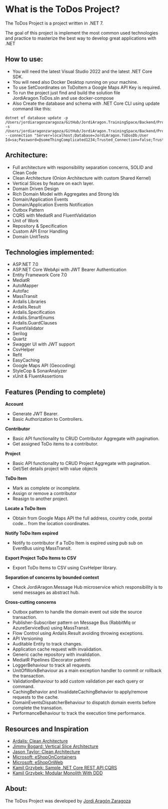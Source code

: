 What is the ToDos Project?
=====================
The ToDos Project is a project written in .NET 7.

The goal of this project is implement the most common used technologies and practice to masterize the best way to develop great applications with .NET

## How to use:
- You will need the latest Visual Studio 2022 and the latest .NET Core SDK.
- You will need also Docker Desktop running on your machine.
- To use SetCoordinates on ToDoItem a Google Maps API Key is required.
- To run the project just find and build the solution file JordiAragon.ToDos.sln and use docker-compose
- Also Create the database and schema with .NET Core CLI using update command like this:

```
dotnet ef database update -p /Users/jordiaragonzaragoza/GitHub/JordiAragon.TrainingSpace/Backend/Provisioned/JordiAragon.ToDos/src/JordiAragon.ToDos.Infrastructure.EntityFramework/JordiAragon.ToDos.Infrastructure.EntityFramework.csproj -s /Users/jordiaragonzaragoza/GitHub/JordiAragon.TrainingSpace/Backend/Provisioned/JordiAragon.ToDos/src/JordiAragon.ToDos/JordiAragon.ToDos.csproj --connection "Server=localhost;Database=JordiAragon.ToDosDb;User Id=sa;Password=@someThingComplicated1234;Trusted_Connection=false;TrustServerCertificate=true;"
```

## Architecture:

- Full architecture with responsibility separation concerns, SOLID and Clean Code
- Clean Architecture (Onion Architecture with custom Shared Kernel)
- Vertical Slices by feature on each layer.
- Domain Driven Design
- Rich Domain Model with Aggregates and Strong Ids
- Domain/Application Events
- Domain/Application Events Notification
- Outbox Pattern
- CQRS with MediatR and FluentValidation
- Unit of Work
- Repository & Specification
- Custom API Error Handling
- Domain UnitTests

## Technologies implemented:

- ASP.NET 7.0
 - ASP.NET Core WebApi with JWT Bearer Authentication
- Entity Framework Core 7.0
- MediatR
- AutoMapper
- Autofac
- MassTransit
- Ardalis Libraries
 - Ardalis.Result
 - Ardalis.Specification
 - Ardalis.SmartEnums
 - Ardalis.GuardClauses
- FluentValidator
- Serilog
- Quartz
- Swagger UI with JWT support
- CsvHelper
- Refit
- EasyCaching
- Google Maps API (Geocoding)
- StyleCop & SonarAnalyzer
- xUnit & FluentAssertions

## Features (Pending to complete)

**Account**
- Generate JWT Bearer.
- Basic Authorization to Controllers.

**Contributor**
- Basic API functionality to CRUD Contributor Aggregate with pagination.
- Get assigned ToDo items to a contributor.

**Project**
- Basic API functionality to CRUD Project Aggregate with pagination.
- Get/Set details project with value objects

**ToDo Item**
- Mark as complete or incomplete.
- Assign or remove a contributor
- Reasign to another project.

**Locate a ToDo Item**
- Obtain from Google Maps API the full address, country code, postal code... from the location coordinates.

**Notify ToDo Item expired**
- Notify to contributor if a ToDo Item is expired using pub sub on EventBus using MassTransit.

**Export Project ToDo Items to CSV**
- Export ToDo Items to CSV using CsvHelper library.

**Separation of concerns by bounded context**
- Check JordiAragon.Message Hub microservice which responsibility is to send messages as abstract hub.

**Cross-cutting concerns**
- Outbox pattern to handle the domain event out side the source transaction.
- Publisher-Subscriber pattern on Message Bus (RabbitMq or AzureServiceBus) using MassTransit.
- Flow Control using Ardalis.Result avoiding throwing exceptions.
- API Versioning
- Auditable Entity to track changes.
- Application cache request with invalidation.
- Generic cache repository with invalidation.
- MediatR Pipelines (Decorator pattern)
 - LoggerBehaviour to track all requests.
 - UnitOfWorkBehaviour as a main exception handler to commit or rollback the transaction.
 - ValidationBehaviour to add custom validation per each query or command.
 - CachingBehavior and InvalidateCachingBehavior to apply/remove requests to the cache.
 - DomainEventsDispatcherBehaviour to dispatch domain events before complete the transation.
 - PerformanceBehaviour to track the execution time performance.

## Resources and Inspiration

- <a href="https://github.com/ardalis/CleanArchitecture" target="_blank">Ardalis: Clean Architecture</a>
- <a href="https://www.youtube.com/watch?v=SUiWfhAhgQw" target="_blank">Jimmy Bogard: Vertical Slice Architecture</a>
- <a href="https://github.com/jasontaylordev/CleanArchitecture" target="_blank">Jason Taylor: Clean Architecture</a>
- <a href="https://github.com/dotnet-architecture/eShopOnContainers" target="_blank">Microsoft: eShopOnContainers</a>
- <a href="https://github.com/dotnet-architecture/eShopOnWeb" target="_blank">Microsoft: eShopOnWeb</a>
- <a href="https://github.com/kgrzybek/sample-dotnet-core-cqrs-api" target="_blank">Kamil Grzybek: Sample .NET Core REST API CQRS</a>
- <a href="https://github.com/kgrzybek/modular-monolith-with-ddd" target="_blank">Kamil Grzybek: Modular Monolith With DDD</a>

## About:

The ToDos Project was developed by <a href="https://www.linkedin.com/in/jordiaragonzaragoza/" target="_blank">Jordi Aragón Zaragoza</a> 
